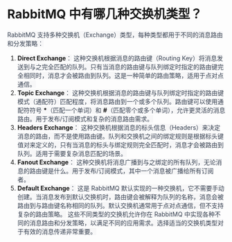 # RabbitMQ 中有哪几种交换机类型？
<font style="color:rgb(55, 65, 81);background-color:rgb(247, 247, 248);">RabbitMQ 支持多种交换机（Exchange）类型，每种类型都用于不同的消息路由和分发策略：</font>
1. **<font style="background-color:rgb(247, 247, 248);">Direct Exchange</font>**<font style="color:rgb(55, 65, 81);background-color:rgb(247, 247, 248);">：</font>
<font style="color:rgb(55, 65, 81);background-color:rgb(247, 247, 248);">这种交换机根据消息的路由键（Routing Key）将消息发送到与之完全匹配的队列。只有当消息的路由键与队列绑定时指定的路由键完全相同时，消息才会被路由到队列。这是一种简单的路由策略，适用于点对点通信。</font>
2. **<font style="background-color:rgb(247, 247, 248);">Topic Exchange</font>**<font style="color:rgb(55, 65, 81);background-color:rgb(247, 247, 248);">：</font>
<font style="color:rgb(55, 65, 81);background-color:rgb(247, 247, 248);">这种交换机根据消息的路由键与队列绑定时指定的路由键模式（通配符）匹配程度，将消息路由到一个或多个队列。路由键可以使用通配符符号 </font>**<font style="background-color:rgb(247, 247, 248);">*</font>**<font style="color:rgb(55, 65, 81);background-color:rgb(247, 247, 248);">（匹配一个单词）和 </font>**<font style="background-color:rgb(247, 247, 248);">#</font>**<font style="color:rgb(55, 65, 81);background-color:rgb(247, 247, 248);">（匹配零个或多个单词），允许更灵活的消息路由。用于发布/订阅模式和复杂的消息路由需求。</font>
3. **<font style="background-color:rgb(247, 247, 248);">Headers Exchange</font>**<font style="color:rgb(55, 65, 81);background-color:rgb(247, 247, 248);">：</font>
<font style="color:rgb(55, 65, 81);background-color:rgb(247, 247, 248);">这种交换机根据消息的标头信息（Headers）来决定消息的路由，而不是使用路由键。队列和交换机之间的绑定规则是根据标头键值对来定义的，只有当消息的标头与绑定规则完全匹配时，消息才会被路由到队列。适用于需要复杂消息匹配的场景。</font>
4. **<font style="background-color:rgb(247, 247, 248);">Fanout Exchange</font>**<font style="color:rgb(55, 65, 81);background-color:rgb(247, 247, 248);">：</font>
<font style="color:rgb(55, 65, 81);background-color:rgb(247, 247, 248);">这种交换机将消息广播到与之绑定的所有队列，无论消息的路由键是什么。用于发布/订阅模式，其中一个消息被广播给所有订阅者。</font>
5. **<font style="background-color:rgb(247, 247, 248);">Default Exchange</font>**<font style="color:rgb(55, 65, 81);background-color:rgb(247, 247, 248);">：</font>
<font style="color:rgb(55, 65, 81);background-color:rgb(247, 247, 248);">这是 RabbitMQ 默认实现的一种交换机，它不需要手动创建。当消息发布到默认交换机时，路由键会被解释为队列的名称，消息会被路由到与路由键名称相同的队列。默认交换机通常用于点对点通信，但不支持复杂的路由策略。</font>
<font style="color:rgb(55, 65, 81);background-color:rgb(247, 247, 248);">这些不同类型的交换机允许你在 RabbitMQ 中实现各种不同的消息路由和分发策略，以满足不同的应用需求。选择适当的交换机类型对于有效的消息传递非常重要。</font>

